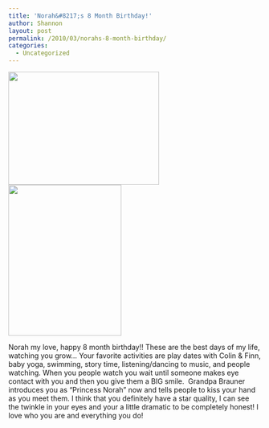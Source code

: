 ```yaml
---
title: 'Norah&#8217;s 8 Month Birthday!'
author: Shannon
layout: post
permalink: /2010/03/norahs-8-month-birthday/
categories:
  - Uncategorized
---
```

[<img class="alignnone size-medium wp-image-1464" title="IMG_5539" src="http://braunerpots.com/blog/wp-content/uploads/2010/04/IMG_5539-300x225.jpg" alt="" width="300" height="225" />][1] [<img class="alignnone size-medium wp-image-1465" title="IMG_5549" src="http://braunerpots.com/blog/wp-content/uploads/2010/04/IMG_5549-e1270181151104-225x300.jpg" alt="" width="225" height="300" />][2]

Norah my love, happy 8 month birthday!! These are the best days of my life, watching you grow&#8230; Your favorite activities are play dates with Colin & Finn, baby yoga, swimming, story time, listening/dancing to music, and people watching. When you people watch you wait until someone makes eye contact with you and then you give them a BIG smile.  Grandpa Brauner introduces you as &#8220;Princess Norah&#8221; now and tells people to kiss your hand as you meet them. I think that you definitely have a star quality, I can see the twinkle in your eyes and your a little dramatic to be completely honest! I love who you are and everything you do!

 [1]: http://braunerpots.com/blog/wp-content/uploads/2010/04/IMG_5539.jpg
 [2]: http://braunerpots.com/blog/wp-content/uploads/2010/04/IMG_5549.jpg